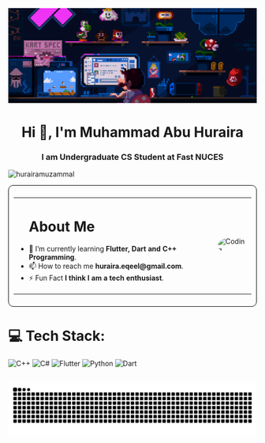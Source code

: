 <img src=".github/workflows/github.gif"  alt="GitHub Workflow GIF">

<h1 align="center">Hi 👋, I'm Muhammad Abu Huraira</h1>
<h3 align="center">I am Undergraduate CS Student at Fast NUCES</h3>

<p align="left"> <img src="https://komarev.com/ghpvc/?username=hurairamuzammal&label=Profile%20views&color=0e75b6&style=flat" alt="hurairamuzammal" /> </p>

<div style="border:1px solid black; border-radius:10px; padding:10px;">

<table>
  <tr>
    <td>
      <ul>
        <h1>About Me</h1>
        <li>🌱 I’m currently learning <b>Flutter, Dart and C++ Programming</b>.</li>
        <li>📫 How to reach me <b>huraira.eqeel@gmail.com</b>.</li>
        <li>⚡ Fun Fact <b>I think I am a tech enthusiast</b>.</li>
      </ul>
    </td>
    <td>
    <img align="right" alt="Coding"  style="border-radius: 50%;" src="https://cdn.dribbble.com/users/1162077/screenshots/3848914/programmer.gif">
    </td>
  </tr>
</table>




</div>



<!-- - 🌱 I’m currently learning **Flutter, Dart and C++ Programming**.

- 📫 How to reach me **huraira.eqeel@gmail.com**.

- ⚡ Fun Fact **I think I am tech enthausist**. -->



# 💻 Tech Stack:
![C++](https://img.shields.io/badge/c++-%2300599C.svg?style=for-the-badge&logo=c%2B%2B&logoColor=white) ![C#](https://img.shields.io/badge/c%23-%23239120.svg?style=for-the-badge&logo=csharp&logoColor=white) ![Flutter](https://img.shields.io/badge/Flutter-%2302569B.svg?style=for-the-badge&logo=Flutter&logoColor=white) ![Python](https://img.shields.io/badge/python-3670A0?style=for-the-badge&logo=python&logoColor=ffdd54) ![Dart](https://img.shields.io/badge/dart-%230175C2.svg?style=for-the-badge&logo=dart&logoColor=white)



<br clear="both"> 
<img src="https://raw.githubusercontent.com/hurairamuzammal/hurairamuzammal/output/snake.svg" alt="Snake animation" />

###


